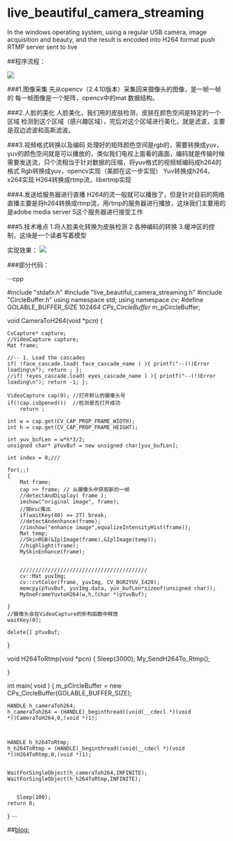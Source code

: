 # live_beautiful_camera_streaming
In the windows operating system, using a regular USB camera, image acquisition and beauty, and the result is encoded into H264 format push RTMP server sent to live

##程序流程：

![](https://github.com/wynshiter/live_beautiful_camera_streaming/blob/master/process.jpg)

###1.图像采集
先从opencv（2.4.10版本）采集回来摄像头的图像，是一帧一帧的
每一帧图像是一个矩阵，opencv中的mat 数据结构。
 
###2.人脸的美化
人脸美化，我们用的皮肤检测，皮肤在颜色空间是特定的一个区域
检测到这个区域（感兴趣区域），完后对这个区域进行美化，就是滤波，主要是双边滤波和高斯滤波。
 
###3.视频格式转换以及编码
处理好的矩阵颜色空间是rgb的，需要转换成yuv，yuv的颜色空间就是可以播放的，类似我们电视上面看的画面，编码就是传输时候需要发送流，只个流相当于针对数据的压缩，将yuv格式的视频帧编码成h264的格式
Rgb转换成yuv，opencv实现（美颜在这一步实现）
Yuv转换成h264，x264实现
H264转换成rtmp流，libxrtmp实现

###4.发送给服务器进行直播
H264的流一般就可以播放了，但是针对目前的网络直播主要是将h264转换成rtmp流，用rtmp的服务器进行播放，这块我们主要用的是adobe media server 5这个服务器进行接受工作
 
###5.技术难点
1.将人脸美化转换为皮肤检测
2.各种编码的转换
3.缓冲区的控制，这块是一个读者写着模型

实现效果：
![](https://github.com/wynshiter/live_beautiful_camera_streaming/blob/master/result.jpg)

###部分代码：

···cpp

#include "stdafx.h"
#include "live_beautiful_camera_streaming.h"
#include "CircleBuffer.h"
using namespace std;
using namespace cv;
#define  GOLABLE_BUFFER_SIZE 1024*64
CPs_CircleBuffer* m_pCircleBuffer;

void CameraToH264(void *pcn) 
{

	CvCapture* capture;
	//VideoCapture capture;
	Mat frame;

	//-- 1. Load the cascades
	if( !face_cascade.load( face_cascade_name ) ){ printf("--(!)Error loading\n"); return ; };
	//if( !eyes_cascade.load( eyes_cascade_name ) ){ printf("--(!)Error loading\n"); return -1; };

	VideoCapture cap(0); //打开默认的摄像头号
	if(!cap.isOpened())  //检测是否打开成功
		return ;

	int w = cap.get(CV_CAP_PROP_FRAME_WIDTH);
	int h = cap.get(CV_CAP_PROP_FRAME_HEIGHT);

	int yuv_bufLen = w*h*3/2;
	unsigned char* pYuvBuf = new unsigned char[yuv_bufLen];

	int index = 0;///

	for(;;)
	{
		Mat frame;
		cap >> frame; // 从摄像头中获取新的一帧
		//detectAndDisplay( frame );
		imshow("original image", frame);
		//按esc推出
		if(waitKey(40) == 27) break;
		//detectAndenhance(frame);
		//imshow("enhance image",equalizeIntensityHist(frame));
		Mat temp;
		//SkinRGB(&IplImage(frame),&IplImage(temp));
		//highlight(frame);
		MySkinEnhance(frame);
	

		/////////////////////////////////////////
		cv::Mat yuvImg;
		cv::cvtColor(frame, yuvImg, CV_BGR2YUV_I420);
		memcpy(pYuvBuf, yuvImg.data, yuv_bufLen*sizeof(unsigned char));
		MyOneFrameYuvtoH264(w,h,(char *)pYuvBuf);
	
	}
	//摄像头会在VideoCapture的析构函数中释放
	waitKey(0);

	delete[] pYuvBuf;
}

void H264ToRtmp(void *pcn) 
{
	Sleep(3000);
	My_SendH264To_Rtmp();
	
}

int main( void )
{
	m_pCircleBuffer = new CPs_CircleBuffer(GOLABLE_BUFFER_SIZE);
	
	HANDLE h_cameraToh264;
	h_cameraToh264 = (HANDLE)_beginthread((void(__cdecl *)(void *))CameraToH264,0,(void *)1);
	
	

	HANDLE h_h264ToRtmp;
	h_h264ToRtmp = (HANDLE)_beginthread((void(__cdecl *)(void *))H264ToRtmp,0,(void *)1);


	WaitForSingleObject(h_cameraToh264,INFINITE);
	WaitForSingleObject(h_h264ToRtmp,INFINITE);
	

	   Sleep(100);
	return 0;
}
···

##[blog:](http://blog.csdn.net/wangyaninglm/article/details/51056101)
